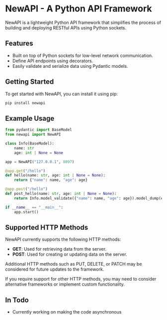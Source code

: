 # NewAPI - A Python API Framework

NewAPI is a lightweight Python API framework that simplifies the process of building and deploying RESTful APIs using Python sockets.

## Features

- Built on top of Python sockets for low-level network communication.
- Define API endpoints using decorators.
- Easily validate and serialize data using Pydantic models.

## Getting Started

To get started with NewAPI, you can install it using pip:

```bash
pip install newapi
```

## Example Usage
```python
from pydantic import BaseModel
from newapi import NewAPI

class Info(BaseModel):
    name: str
    age: int | None = None

app = NewAPI("127.0.0.1", 8097)

@app.get("/hello")
def hello(name: str, age: int | None = None):
    return {"name": name, "age": age}

@app.post("/hello")
def post_hello(name: str, age: int | None = None):
    return Info.model_validate({"name": name, "age": age}).model_dump(exclude_none=True)

if __name__ == "__main__":
    app.start()
```

## Supported HTTP Methods

NewAPI currently supports the following HTTP methods:

- **GET**: Used for retrieving data from the server.
- **POST**: Used for creating or updating data on the server.

Additional HTTP methods such as PUT, DELETE, or PATCH may be considered for future updates to the framework.

If you require support for other HTTP methods, you may need to consider alternative frameworks or implement custom functionality.


## In Todo

- Currently working on making the code asynchronous
